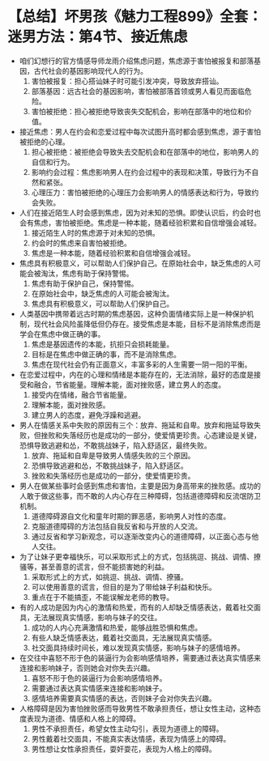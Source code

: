 # 【总结】坏男孩《魅力工程899》全套：迷男方法：第4节、接近焦虑

-   咱们幻想行的官方情感导师龙雨介绍焦虑问题，焦虑源于害怕被报复和部落基因，古代社会的基因影响现代人的行为。
    1.  害怕被报复：担心搭讪妹子时可能引发冲突，导致放弃搭讪。
    2.  部落基因：远古社会的基因影响，害怕被部落首领或男人看见而面临危险。
    3.  害怕被拒绝：担心被拒绝导致丧失交配机会，影响在部落中的地位和价值。
-   接近焦虑：男人在约会和恋爱过程中每次试图升高时都会感到焦虑，源于害怕被拒绝的心理。
    1.  担心被拒绝：被拒绝会导致失去交配机会和在部落中的地位，影响男人的自信和行为。
    2.  影响约会过程：焦虑影响男人在约会过程中的表现和决策，导致行为不自然和紧张。
    3.  心理压力：害怕被拒绝的心理压力会影响男人的情感表达和行为，导致约会失败。
-   人们在接近陌生人时会感到焦虑，因为对未知的恐惧。即使认识后，约会时也会有焦虑，害怕被拒绝。焦虑是一种本能，随着经验积累和自信增强会减轻。
    1.  接近陌生人时的焦虑源于对未知的恐惧。
    2.  约会时的焦虑来自害怕被拒绝。
    3.  焦虑是一种本能，随着经验积累和自信增强会减轻。
-   焦虑具有积极意义，可以帮助人们保护自己。在原始社会中，缺乏焦虑的人可能会被淘汰，焦虑有助于保持警惕。
    1.  焦虑有助于保护自己，保持警惕。
    2.  在原始社会中，缺乏焦虑的人可能会被淘汰。
    3.  焦虑具有积极意义，可以帮助人们保护自己。
-   人类基因中携带着远古时期的焦虑基因，这种负面情绪实际上是一种保护机制，现代社会风险虽降低但仍存在。接受焦虑是本能，目标不是消除焦虑而是学会在焦虑中做正确的事。
    1.  焦虑是基因遗传的本能，抗拒只会损耗能量。
    2.  目标是在焦虑中做正确的事，而不是消除焦虑。
    3.  焦虑在现代社会仍有正面意义，丰富多彩的人生需要一阴一阳的平衡。
-   在恋爱过程中，内在的心理和情绪是本能存在的，无法消除，最好的态度是接受和融合，节省能量。理解本能，面对挫败感，建立男人的态度。
    1.  接受内在情绪，融合节省能量。
    2.  理解本能，面对挫败感。
    3.  建立男人的态度，避免浮躁和逃避。
-   男人在情感关系中失败的原因有三个：放弃、拖延和自卑。放弃和拖延导致失败，但挫败和失落经历也是成功的一部分，使爱情更珍贵。心态建设是关键，恐惧导致逃避和怂，不敢挑战妹子，陷入舒适区，最终失败。
    1.  放弃、拖延和自卑是导致男人情感失败的三个原因。
    2.  恐惧导致逃避和怂，不敢挑战妹子，陷入舒适区。
    3.  挫败和失落经历也是成功的一部分，使爱情更珍贵。
-   男人在做某些事时会感到焦虑和害怕，主要是因为身高带来的挫败感。成功的人敢于做这些事，而不敢的人内心存在三种障碍，包括道德障碍和反流氓防卫机制。
    1.  道德障碍源自文化和童年时期的罪恶感，影响男人对性的态度。
    2.  克服道德障碍的方法包括自我反省和与开放的人交流。
    3.  通过反省和学习新观念，可以逐渐改变内心的道德障碍，以正面心态与他人交往。
-   为了让妹子更幸福快乐，可以采取形式上的方式，包括挑逗、挑战、调情、撩骚等，甚至善意的谎言，但不能损害她的利益。
    1.  采取形式上的方式，如挑逗、挑战、调情、撩骚。
    2.  可以使用善意的谎言，但目的是为了带给妹子利益和快乐。
    3.  重点在于不能搞歪，不能误解龙老师的教导。
-   有的人成功是因为内心的激情和热爱，而有的人却缺乏情感表达，戴着社交面具，无法展现真实情感，影响与妹子的交往。
    1.  成功的人内心充满激情和热爱，能够战胜恐惧和焦虑。
    2.  有些人缺乏情感表达，戴着社交面具，无法展现真实情感。
    3.  社交面具持续时间长，难以发现真实情感，影响与妹子的感情培养。
-   在交往中喜怒不形于色的装逼行为会影响感情培养，需要通过表达真实情感来连接和影响妹子，否则她会对你失去兴趣。
    1.  喜怒不形于色的装逼行为会影响感情培养。
    2.  需要通过表达真实情感来连接和影响妹子。
    3.  感情培养需要真实情感的表达，否则妹子会对你失去兴趣。
-   人格障碍是因为害怕挫败感而导致男性不敢承担责任，想让女性主动，这种态度表现为道德、情感和人格上的障碍。
    1.  男性不承担责任，希望女性主动勾引，表现为道德上的障碍。
    2.  男性戴着社交面具，不能真实表达情感，表现为情感上的障碍。
    3.  男性想让女性承担责任，耍奸耍花，表现为人格上的障碍。